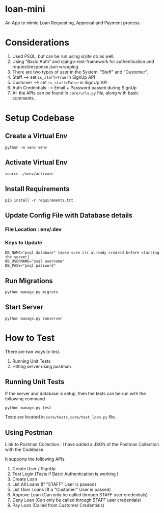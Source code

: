 # loan-mini

An App to mimic Loan Requesting, Approval and Payment process. 

# Considerations
1. Used PSQL, but can be run using sqlite db as well. 
2. Using "Basic Auth" and django-rest-framework for authentication and request/response json wrapping.
3. There are two types of user in the System, "Staff" and "Customer". 
4. Staff --> set `is_staff=True` in SignUp API
5. Customer --> set `is_staff=False` in SignUp API
6. Auth Credentials --> Email + Password passed during SignUp
7. All the APIs can be found in `core/urls.py` file, along with basic comments. 


# Setup Codebase

## Create a Virtual Env
`python -m venv venv`

## Activate Virtual Env
`source ./venv/activate`

## Install Requirements
`pip install -r requirements.txt`

## Update Config File with Database details
### File Location : env/.dev
### Keys to Update
```
DB_NAME="psql database" [make sure its already created before starting the server]
DB_USERNAME="psql username"
DB_PASS="psql password"
```

## Run Migrations
`python manage.py migrate`

## Start Server
`python manage.py runserver`


# How to Test
There are two ways to test. 
1. Running Unit Tests
2. Hitting server using postman

## Running Unit Tests
If the server and database is setup, then the tests can be run with the following command 

`python manage.py test`

Tests are located in `core/tests_core/test_loan.py` file. 

## Using Postman
Link to Postman Collection : I have added a JSON of the Postman Collection with the Codebase. 

It supports the following APIs
1. Create User / SignUp
2. Test Login (Tests if Basic Authentication is working )
3. Create Loan
4. List All Loans (If "STAFF" User is passed)
5. List User Loans (If a "Customer" User is passed)
6. Approve Loan (Can only be called through STAFF user credentials)
7. Deny Loan (Can only be called through STAFF user credentials)
8. Pay Loan (Called from Customer Credentials)


